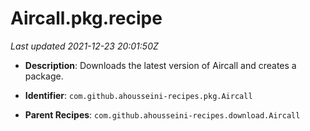# Aircall.pkg.recipe

_Last updated 2021-12-23 20:01:50Z_

- **Description**: Downloads the latest version of Aircall and creates a package.

- **Identifier**: `com.github.ahousseini-recipes.pkg.Aircall`

- **Parent Recipes**: `com.github.ahousseini-recipes.download.Aircall`
